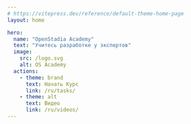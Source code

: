 ```yaml
---
# https://vitepress.dev/reference/default-theme-home-page
layout: home

hero:
  name: "OpenStadia Academy"
  text: "Учитесь разработке у экспертов"
  image:
    src: /logo.svg
    alt: OS Academy
  actions:
    - theme: brand
      text: Начать Курс
      link: /ru/tasks/
    - theme: alt
      text: Видео
      link: /ru/videos/
---
```


